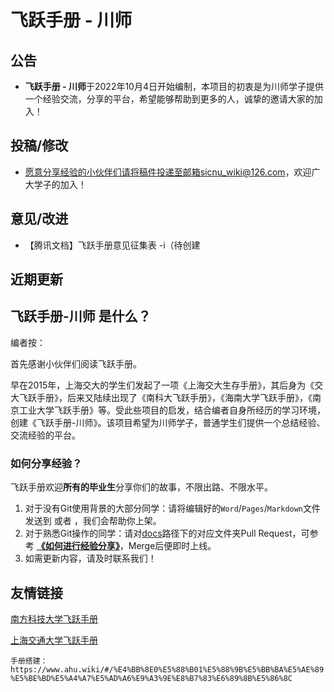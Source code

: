 # 飞跃手册 - 川师

## 公告

- **飞跃手册 - 川师**于2022年10月4日开始编制，本项目的初衷是为川师学子提供一个经验交流，分享的平台，希望能够帮助到更多的人，诚挚的邀请大家的加入！

## 投稿/修改

- 愿意分享经验的小伙伴们请将稿件投递至邮箱sicnu_wiki@126.com，欢迎广大学子的加入！

## 意见/改进

- 【腾讯文档】飞跃手册意见征集表 -i（待创建


## 近期更新

## 飞跃手册-川师 是什么？

编者按：

首先感谢小伙伴们阅读飞跃手册。

早在2015年，上海交大的学生们发起了一项《上海交大生存手册》，其后身为《交大飞跃手册》，后来又陆续出现了《南科大飞跃手册》，《海南大学飞跃手册》，《南京工业大学飞跃手册》等。受此些项目的启发，结合编者自身所经历的学习环境，创建《飞跃手册-川师》。该项目希望为川师学子，普通学生们提供一个总结经验、交流经验的平台。

### 如何分享经验？

飞跃手册欢迎**所有的毕业生**分享你们的故事，不限出路、不限水平。

1. 对于没有Git使用背景的大部分同学：请将编辑好的`Word`/`Pages`/`Markdown`文件发送到  或者 ，我们会帮助你上架。
2. 对于熟悉Git操作的同学：请对[docs](https://github.com/SUSTech-Application/SUSTechapplication/tree/master/docs)路径下的对应文件夹Pull Request，可参考 **[《如何进行经验分享》](https://github.com/SUSTech-Application/SUSTechapplication/blob/master/docs/%E5%A6%82%E4%BD%95%E8%BF%9B%E8%A1%8C%E7%BB%8F%E9%AA%8C%E5%88%86%E4%BA%AB)**，Merge后便即时上线。
3. 如需更新内容，请及时联系我们！


## 友情链接
[南方科技大学飞跃手册](https://sustech-application.com/#/?id=%e5%8d%97%e6%96%b9%e7%a7%91%e6%8a%80%e5%a4%a7%e5%ad%a6%e9%a3%9e%e8%b7%83%e6%89%8b%e5%86%8c)

[上海交通大学飞跃手册](https://survivesjtu.github.io/SJTU-Application/#/)

`手册搭建：https://www.ahu.wiki/#/%E4%BB%8E0%E5%88%B01%E5%88%9B%E5%BB%BA%E5%AE%89%E5%BE%BD%E5%A4%A7%E5%AD%A6%E9%A3%9E%E8%B7%83%E6%89%8B%E5%86%8C`